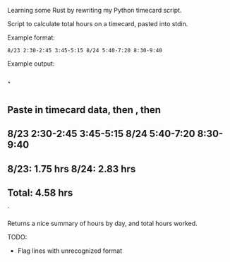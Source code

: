 Learning some Rust by rewriting my Python timecard script.

Script to calculate total hours on a timecard, pasted into stdin.

Example format:

`
8/23
2:30-2:45
3:45-5:15
8/24
5:40-7:20
8:30-9:40
`

Example output:

`
---------------------------------------------------
Paste in timecard data, then <Enter>, then <CTRL-D>
---------------------------------------------------
8/23
2:30-2:45
3:45-5:15
8/24
5:40-7:20
8:30-9:40
---------------------------------------------------
8/23: 1.75 hrs
8/24: 2.83 hrs
---------------------------------------------------
Total: 4.58 hrs
---------------------------------------------------
`

Returns a nice summary of hours by day, and total hours worked.

TODO:

- Flag lines with unrecognized format